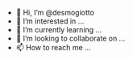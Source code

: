 - 👋 Hi, I’m @desmogiotto
- 👀 I’m interested in ...
- 🌱 I’m currently learning ...
- 💞️ I’m looking to collaborate on ...
- 📫 How to reach me ...

<!---
desmogiotto/desmogiotto is a ✨ special ✨ repository because its `README.md` (this file) appears on your GitHub profile.
You can click the Preview link to take a look at your changes.
--->
